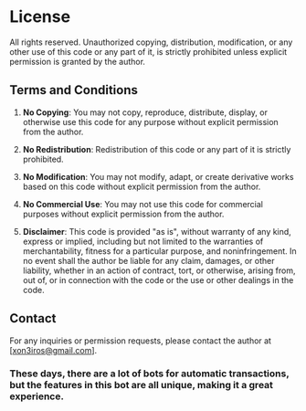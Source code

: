 # License


All rights reserved. Unauthorized copying, distribution, modification, or any other use of this code or any part of it, is strictly prohibited unless explicit permission is granted by the author.

## Terms and Conditions

1. **No Copying**: You may not copy, reproduce, distribute, display, or otherwise use this code for any purpose without explicit permission from the author.

2. **No Redistribution**: Redistribution of this code or any part of it is strictly prohibited.

3. **No Modification**: You may not modify, adapt, or create derivative works based on this code without explicit permission from the author.

4. **No Commercial Use**: You may not use this code for commercial purposes without explicit permission from the author.

5. **Disclaimer**: This code is provided "as is", without warranty of any kind, express or implied, including but not limited to the warranties of merchantability, fitness for a particular purpose, and noninfringement. In no event shall the author be liable for any claim, damages, or other liability, whether in an action of contract, tort, or otherwise, arising from, out of, or in connection with the code or the use or other dealings in the code.

## Contact

For any inquiries or permission requests, please contact the author at [xon3iros@gmail.com].

### These days, there are a lot of bots for automatic transactions, but the features in this bot are all unique, making it a great experience.
